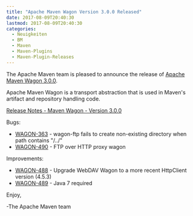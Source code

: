 ```yaml
---
title: "Apache Maven Wagon Version 3.0.0 Released"
date: 2017-08-09T20:40:30
lastmod: 2017-08-09T20:40:30
categories:
  - Neuigkeiten
  - BM
  - Maven
  - Maven-Plugins
  - Maven-Plugin-Releases
---
```

The Apache Maven team is pleased to announce the release of 
[Apache Maven Wagon 3.0.0](https://maven.apache.org/wagon/).

Apache Maven Wagon is a transport abstraction that is used in Maven's
artifact and repository handling code.

[Release Notes - Maven Wagon - Version 3.0.0](https://issues.apache.org/jira/secure/ReleaseNote.jspa?projectId=12318122&version=12340347)

Bugs:

 * [WAGON-363](https://issues.apache.org/jira/browse/WAGON-363) - wagon-ftp fails to create non-existing directory when path contains "/../"
 * [WAGON-490](https://issues.apache.org/jira/browse/WAGON-490) - FTP over HTTP proxy wagon

Improvements:

 * [WAGON-488](https://issues.apache.org/jira/browse/WAGON-488) - Upgrade WebDAV Wagon to a more recent HttpClient version (4.5.3)
 * [WAGON-489](https://issues.apache.org/jira/browse/WAGON-489) - Java 7 required


Enjoy,

-The Apache Maven team

